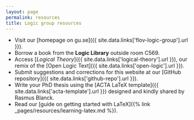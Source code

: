 ```yaml
---
layout: page
permalink: resources
title: Logic group resources
---
```

* Visit our [homepage on gu.se]({{ site.data.links['flov-logic-group'].url }}).
* Borrow a book from the **Logic Library** outside room C569.
* Access [*Logical Theory*]({{ site.data.links['logical-theory'].url }}), our remix of the [Open Logic Text]({{ site.data.links['open-logic'].url }}).
* Submit suggestions and corrections for this website at our [GitHub repository]({{ site.data.links['github-repo'].url }}).
* Write your PhD thesis using the [ACTA LaTeX template]({{ site.data.links['acta-template'].url }}) designed and kindly shared by Rasmus Blanck.
* Read our [guide on getting started with LaTeX]({% link _pages/resources/learning-latex.md %}).
